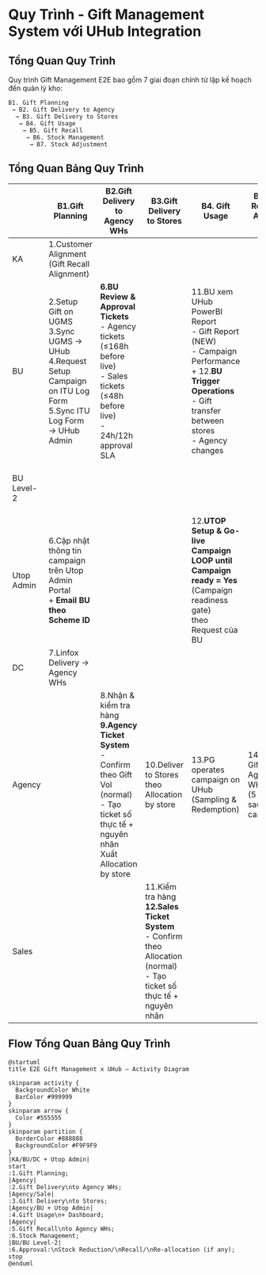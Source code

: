 # Quy Trình - Gift Management System với UHub Integration

## Tổng Quan Quy Trình

Quy trình Gift Management E2E bao gồm 7 giai đoạn chính từ lập kế hoạch đến quản lý kho:

```
B1. Gift Planning
 → B2. Gift Delivery to Agency
  → B3. Gift Delivery to Stores
   → B4. Gift Usage
    → B5. Gift Recall
     → B6. Stock Management
      → B7. Stock Adjustment
```

## Tổng Quan Bảng Quy Trình

|  | B1.Gift Planning | B2.Gift Delivery to Agency WHs | B3.Gift Delivery to Stores | B4. Gift Usage | B5. Gift Recall to Agency WHs | B6. Stock Management | B7. Stock Reduction/Recall/ Re-allocation (if any) |
| --- | --- | --- | --- | --- | --- | --- | --- |
| KA | 1.Customer Alignment (Gift Recall Alignment) |  |  |  |  |  |  |
| BU | 2.Setup Gift on UGMS<br>3.Sync UGMS → UHub<br>4.Request Setup Campaign on ITU Log Form<br>5.Sync ITU Log Form → UHub Admin | **6.BU Review & Approval Tickets**<br>- Agency tickets (≤168h before live)<br>- Sales tickets (≤48h before live)<br>- 24h/12h approval SLA | | 11.BU xem UHub PowerBI Report<br>- Gift Report (NEW)<br>- Campaign Performance<br>+ 12.**BU Trigger Operations**<br>- Gift transfer between stores<br>- Agency changes |  |  | 17.**BU Raise & Forward Ticket**<br>via Email (Level-2 Approval)<br>+ UHub auto email alerts |
| BU Level-2 |  |  |  |  |  |  | 18.Review & Approval Ticket via Email<br>**(NEW: Approval with evidences)** |
| Utop Admin | 6.Cập nhật thông tin campaign<br>trên Utop Admin Portal<br>+ **Email BU theo Scheme ID** | | | 12.**UTOP Setup & Go-live Campaign**<br>**LOOP until Campaign ready = Yes**<br>(Campaign readiness gate)<br>theo Request của BU | |  | 19.**Utop Admin Confirm Ticket**<br>Sync UHub ↔ UGMS<br>(Điều chỉnh tồn + evidences) |
| DC | 7.Linfox Delivery → Agency WHs |  |  |  |  |  |  |
| Agency |  | 8.Nhận & kiểm tra hàng<br>**9.Agency Ticket System**<br>- Confirm theo Gift Vol (normal)<br>- Tạo ticket số thực tế + nguyên nhân<br>Xuất Allocation by store | 10.Deliver to Stores<br>theo Allocation by store | 13.PG operates campaign on UHub<br>(Sampling & Redemption) | 14.Recall Gifts to Agency WHs<br>(5 ngày sau end-campaign) | 15.Kiểm tra hàng thu hồi<br>16.**Agency Reconciliation**<br>- Digital Confirm report đối soát (normal)<br>=> Sync UHub ↔ UGMS​<br>- Submit ticket discrepancy |  |
| Sales |  |  | 11.Kiểm tra hàng<br>**12.Sales Ticket System**<br>- Confirm theo Allocation (normal)<br>- Tạo ticket số thực tế + nguyên nhân |  |  |  |  |


## Flow Tổng Quan Bảng Quy Trình

```plantuml
@startuml
title E2E Gift Management x UHub — Activity Diagram

skinparam activity {
  BackgroundColor White
  BarColor #999999
}
skinparam arrow {
  Color #555555
}
skinparam partition {
  BorderColor #888888
  BackgroundColor #F9F9F9
}
|KA/BU/DC + Utop Admin|
start
:1.Gift Planning;
|Agency|
:2.Gift Delivery\nto Agency WHs;
|Agency/Sale|
:3.Gift Delivery\nto Stores;
|Agency/BU + Utop Admin|
:4.Gift Usage\n+ Dashboard;
|Agency|
:5.Gift Recall\nto Agency WHs;
:6.Stock Management;
|BU/BU Level-2|
:6.Approval:\nStock Reduction/\nRecall/\nRe-allocation (if any);
stop
@enduml
```
